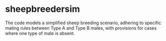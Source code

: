 # sheepbreedersim
The code models a simplified sheep breeding scenario, adhering to specific mating rules between Type A and Type B males, with provisions for cases where one type of male is absent.
